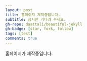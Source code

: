 ```yaml
---
layout: post
title: 홈페이지 제작중입니다.
subtitle: 잠시만 기다려 주세요.
gh-repo: daattali/beautiful-jekyll
gh-badge: [star, fork, follow]
tags: [test]
comments: true
---
```


홈페이지가 제작중입니다.
